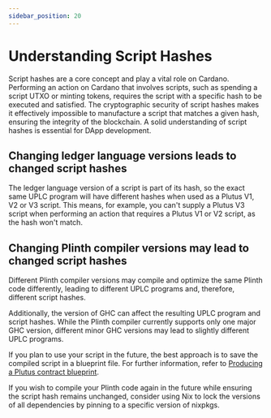 ```yaml
---
sidebar_position: 20
---
```


# Understanding Script Hashes

Script hashes are a core concept and play a vital role on Cardano.
Performing an action on Cardano that involves scripts, such as spending a script UTXO or minting tokens, requires the script with a specific hash to be executed and satisfied.
The cryptographic security of script hashes makes it effectively impossible to manufacture a script that matches a given hash, ensuring the integrity of the blockchain.
A solid understanding of script hashes is essential for DApp development.

## Changing ledger language versions leads to changed script hashes

The ledger language version of a script is part of its hash, so the exact same UPLC program will have different hashes when used as a Plutus V1, V2 or V3 script.
This means, for example, you can't supply a Plutus V3 script when performing an action that requires a Plutus V1 or V2 script, as the hash won't match.

## Changing Plinth compiler versions may lead to changed script hashes

Different Plinth compiler versions may compile and optimize the same Plinth code differently, leading to different UPLC programs and, therefore, different script hashes.

Additionally, the version of GHC can affect the resulting UPLC program and script hashes.
While the Plinth compiler currently supports only one major GHC version, different minor GHC versions may lead to slightly different UPLC programs.

If you plan to use your script in the future, the best approach is to save the compiled script in a blueprint file.
For further information, refer to [Producing a Plutus contract blueprint](../working-with-scripts/producing-a-blueprint.md).

If you wish to compile your Plinth code again in the future while ensuring the script hash remains unchanged, consider using Nix to lock the versions of all dependencies by pinning to a specific version of nixpkgs.
